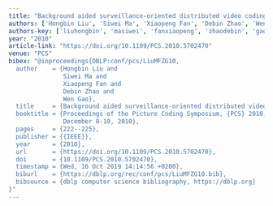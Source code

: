 ```yaml
---
title: "Background aided surveillance-oriented distributed video coding"
authors: ['Hongbin Liu', 'Siwei Ma', 'Xiaopeng Fan', 'Debin Zhao', 'Wen Gao 0001']
authors-key: ['liuhongbin', 'masiwei', 'fanxiaopeng', 'zhaodebin', 'gaowen']
year: "2010"
article-link: "https://doi.org/10.1109/PCS.2010.5702470"
venue: "PCS"
bibex: "@inproceedings{DBLP:conf/pcs/LiuMFZG10,
  author    = {Hongbin Liu and
               Siwei Ma and
               Xiaopeng Fan and
               Debin Zhao and
               Wen Gao},
  title     = {Background aided surveillance-oriented distributed video coding},
  booktitle = {Proceedings of the Picture Coding Symposium, {PCS} 2010, Nagoya, Japan,
               December 8-10, 2010},
  pages     = {222--225},
  publisher = {{IEEE}},
  year      = {2010},
  url       = {https://doi.org/10.1109/PCS.2010.5702470},
  doi       = {10.1109/PCS.2010.5702470},
  timestamp = {Wed, 16 Oct 2019 14:14:56 +0200},
  biburl    = {https://dblp.org/rec/conf/pcs/LiuMFZG10.bib},
  bibsource = {dblp computer science bibliography, https://dblp.org}
}"
---
```

